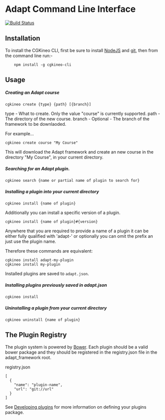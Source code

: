Adapt Command Line Interface
============================

[![Build Status](https://travis-ci.org/adaptlearning/adapt-cli.png?branch=master)](https://travis-ci.org/adaptlearning/adapt-cli)

Installation
------------

To install the CGKineo CLI, first be sure to install [NodeJS](http://nodejs.org) and [git](http://git-scm.com/downloads), then from the command line run:-


        npm install -g cgkineo-cli


Usage
-----

##### Creating an Adapt course

    cgkineo create {type} {path} [{branch}]

type - What to create. Only the value "course" is currently supported. 
path - The directory of the new course.
branch - Optional - The branch of the framework to be downlaoded.

For example...

    cgkineo create course "My Course"

This will download the Adapt framework and create an new course in the directory "My Course", in your current directory.

##### Searching for an Adapt plugin.

    cgkineo search {name or partial name of plugin to search for}


##### Installing a plugin into your current directory

    cgkineo install {name of plugin}

Additionally you can install a specific version of a plugin.

    cgkineo install {name of plugin}#{version}

Anywhere that you are required to provide a name of a plugin it can be either fully qualified with 'adapt-' or optionally you can omit the prefix an just use the plugin name.

Therefore these commands are equivalent:

    cgkineo install adapt-my-plugin
    cgkineo install my-plugin

Installed plugins are saved to `adapt.json`. 

##### Installing plugins previously saved in adapt.json

    cgkineo install


##### Uninstalling a plugin from your current directory

    cgkineo uninstall {name of plugin}


The Plugin Registry
-------------------

The plugin system is powered by [Bower](http://bower.io/). Each plugin should be a valid bower package and they should be registered in the registry.json file in the adapt_framework root.

registry.json

```
[
  {
    "name": "plugin-name",
    "url": "git://url"
  }
]
```

See [Developing plugins](https://github.com/adaptlearning/adapt_framework/wiki/Developing-plugins) for more information on defining your plugins package.